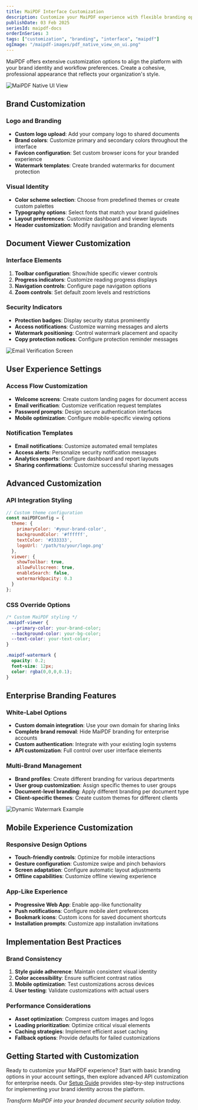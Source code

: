 ```yaml
---
title: MaiPDF Interface Customization
description: Customize your MaiPDF experience with flexible branding options, custom themes, and personalized interface settings for professional document sharing
publishDate: 03 Feb 2025
seriesId: maipdf-docs
orderInSeries: 3
tags: ["customization", "branding", "interface", "maipdf"]
ogImage: "/maipdf-images/pdf_native_view_on_ui.png"
---
```


MaiPDF offers extensive customization options to align the platform with your brand identity and workflow preferences. Create a cohesive, professional appearance that reflects your organization's style.

![MaiPDF Native UI View](/maipdf-images/pdf_native_view_on_ui.png)

## Brand Customization

### Logo and Branding
- **Custom logo upload**: Add your company logo to shared documents
- **Brand colors**: Customize primary and secondary colors throughout the interface
- **Favicon configuration**: Set custom browser icons for your branded experience
- **Watermark templates**: Create branded watermarks for document protection

### Visual Identity
- **Color scheme selection**: Choose from predefined themes or create custom palettes
- **Typography options**: Select fonts that match your brand guidelines
- **Layout preferences**: Customize dashboard and viewer layouts
- **Header customization**: Modify navigation and branding elements

## Document Viewer Customization

### Interface Elements
1. **Toolbar configuration**: Show/hide specific viewer controls
2. **Progress indicators**: Customize reading progress displays
3. **Navigation controls**: Configure page navigation options
4. **Zoom controls**: Set default zoom levels and restrictions

### Security Indicators
- **Protection badges**: Display security status prominently
- **Access notifications**: Customize warning messages and alerts
- **Watermark positioning**: Control watermark placement and opacity
- **Copy protection notices**: Configure protection reminder messages

![Email Verification Screen](/maipdf-images/get_email_verification_before_read.jpg)

## User Experience Settings

### Access Flow Customization
- **Welcome screens**: Create custom landing pages for document access
- **Email verification**: Customize verification request templates
- **Password prompts**: Design secure authentication interfaces
- **Mobile optimization**: Configure mobile-specific viewing options

### Notification Templates
- **Email notifications**: Customize automated email templates
- **Access alerts**: Personalize security notification messages
- **Analytics reports**: Configure dashboard and report layouts
- **Sharing confirmations**: Customize successful sharing messages

## Advanced Customization

### API Integration Styling
```javascript
// Custom theme configuration
const maiPDFConfig = {
  theme: {
    primaryColor: '#your-brand-color',
    backgroundColor: '#ffffff',
    textColor: '#333333',
    logoUrl: '/path/to/your/logo.png'
  },
  viewer: {
    showToolbar: true,
    allowFullscreen: true,
    enableSearch: false,
    watermarkOpacity: 0.3
  }
};
```

### CSS Override Options
```css
/* Custom MaiPDF styling */
.maipdf-viewer {
  --primary-color: your-brand-color;
  --background-color: your-bg-color;
  --text-color: your-text-color;
}

.maipdf-watermark {
  opacity: 0.2;
  font-size: 12px;
  color: rgba(0,0,0,0.1);
}
```

## Enterprise Branding Features

### White-Label Options
- **Custom domain integration**: Use your own domain for sharing links
- **Complete brand removal**: Hide MaiPDF branding for enterprise accounts
- **Custom authentication**: Integrate with your existing login systems
- **API customization**: Full control over user interface elements

### Multi-Brand Management
- **Brand profiles**: Create different branding for various departments
- **User group customization**: Assign specific themes to user groups
- **Document-level branding**: Apply different branding per document type
- **Client-specific themes**: Create custom themes for different clients

![Dynamic Watermark Example](/maipdf-images/dynamic_water_mark_example.jpg)

## Mobile Experience Customization

### Responsive Design Options
- **Touch-friendly controls**: Optimize for mobile interactions
- **Gesture configuration**: Customize swipe and pinch behaviors
- **Screen adaptation**: Configure automatic layout adjustments
- **Offline capabilities**: Customize offline viewing experience

### App-Like Experience
- **Progressive Web App**: Enable app-like functionality
- **Push notifications**: Configure mobile alert preferences
- **Bookmark icons**: Custom icons for saved document shortcuts
- **Installation prompts**: Customize app installation invitations

## Implementation Best Practices

### Brand Consistency
1. **Style guide adherence**: Maintain consistent visual identity
2. **Color accessibility**: Ensure sufficient contrast ratios
3. **Mobile optimization**: Test customizations across devices
4. **User testing**: Validate customizations with actual users

### Performance Considerations
- **Asset optimization**: Compress custom images and logos
- **Loading prioritization**: Optimize critical visual elements
- **Caching strategies**: Implement efficient asset caching
- **Fallback options**: Provide defaults for failed customizations

## Getting Started with Customization

Ready to customize your MaiPDF experience? Start with basic branding options in your account settings, then explore advanced API customization for enterprise needs. Our [Setup Guide](/posts/citrus-docs/setup/) provides step-by-step instructions for implementing your brand identity across the platform.

*Transform MaiPDF into your branded document security solution today.*